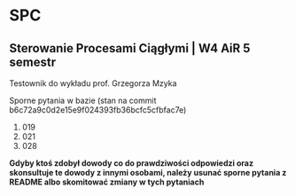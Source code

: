 # SPC
## Sterowanie Procesami Ciągłymi | W4 AiR 5 semestr
Testownik do wykładu prof. Grzegorza Mzyka

Sporne pytania w bazie (stan na commit b6c72a9c0d2e15e9f024393fb36bcfc5cfbfac7e)
1. 019
2. 021
3. 028

**Gdyby ktoś zdobył dowody co do prawdziwości odpowiedzi oraz skonsultuje te dowody z innymi osobami, należy usunać sporne pytania z README albo skomitować zmiany w tych pytaniach**
